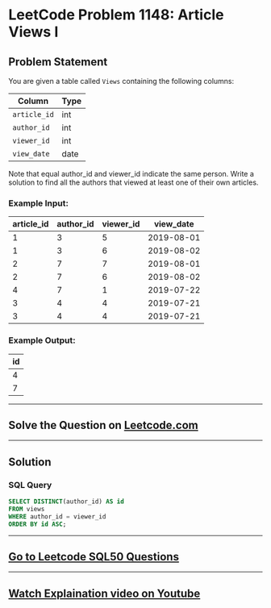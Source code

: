 # LeetCode Problem 1148: Article Views I

## Problem Statement
You are given a table called `Views` containing the following columns:

| Column       | Type    |
|--------------|---------|
| `article_id` | int     |
| `author_id`  | int     |
| `viewer_id`  | int     |
| `view_date`  | date    |

Note that equal author_id and viewer_id indicate the same person.
Write a solution to find all the authors that viewed at least one of their own articles.

### Example Input:
| article_id | author_id | viewer_id | view_date  |
|------------|-----------|-----------|------------|
| 1          | 3         | 5         | 2019-08-01 |
| 1          | 3         | 6         | 2019-08-02 |
| 2          | 7         | 7         | 2019-08-01 |
| 2          | 7         | 6         | 2019-08-02 |
| 4          | 7         | 1         | 2019-07-22 |
| 3          | 4         | 4         | 2019-07-21 |
| 3          | 4         | 4         | 2019-07-21 |

### Example Output:
| id |
|-----------|
| 4         |
| 7         |


---
 ## Solve the Question on [Leetcode.com](https://leetcode.com/problems/article-views-i/description/?envType=study-plan-v2&envId=top-sql-50)
 ---
 
## Solution

### SQL Query
```sql
SELECT DISTINCT(author_id) AS id
FROM views
WHERE author_id = viewer_id
ORDER BY id ASC;
```

---

## [Go to Leetcode SQL50 Questions](https://github.com/codelytix20/LeetCode-SQL50)
---
## [Watch Explaination video on Youtube](https://youtu.be/F9fL6GxB3LU)


